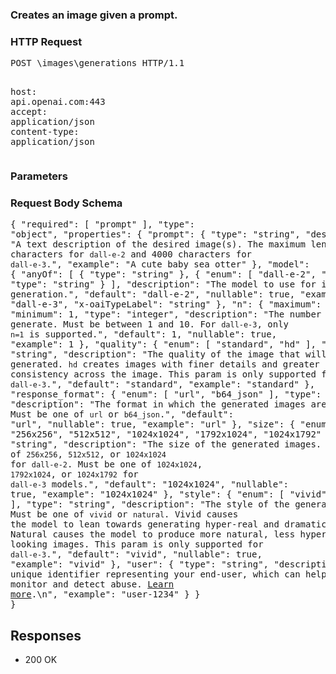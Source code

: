 <!DOCTYPE html><html><head><title>Creates an image given a prompt.</title><link rel="stylesheet" href="../OpenApi.css"/><meta charset="utf-8"/><meta name="viewport" content="width=device-width, initial-scale=1"/></head><body><article><section  class="requestOverview"><h1  class="requestSummary">Creates an image given a prompt.</h1><p  class="requestDescription"></p></section><section  class="http"><h3>HTTP Request</h3><pre  class="httpExample"><span  class="requestLine">POST</span> <span  class="httpTarget">\images\generations</span> <span  class="httpVersion">HTTP/1.1</span>
<span  class="headerLine">host</span>: <span  class="headerValue">api.openai.com:443</span>
<span  class="headerLine">accept</span>: <span  class="headerValue">application/json</span>
<span  class="headerLine">content-type</span>: <span  class="headerValue">application/json</span>
</pre></section><dl  class="parameters"><h3>Parameters</h3></dl><section  class="requestContent"><h3>Request Body Schema</h3><pre  class="schema">{
  "required": [
    "prompt"
  ],
  "type": "object",
  "properties": {
    "prompt": {
      "type": "string",
      "description": "A text description of the desired image(s). The maximum length is 1000 characters for `dall-e-2` and 4000 characters for `dall-e-3`.",
      "example": "A cute baby sea otter"
    },
    "model": {
      "anyOf": [
        {
          "type": "string"
        },
        {
          "enum": [
            "dall-e-2",
            "dall-e-3"
          ],
          "type": "string"
        }
      ],
      "description": "The model to use for image generation.",
      "default": "dall-e-2",
      "nullable": true,
      "example": "dall-e-3",
      "x-oaiTypeLabel": "string"
    },
    "n": {
      "maximum": 10,
      "minimum": 1,
      "type": "integer",
      "description": "The number of images to generate. Must be between 1 and 10. For `dall-e-3`, only `n=1` is supported.",
      "default": 1,
      "nullable": true,
      "example": 1
    },
    "quality": {
      "enum": [
        "standard",
        "hd"
      ],
      "type": "string",
      "description": "The quality of the image that will be generated. `hd` creates images with finer details and greater consistency across the image. This param is only supported for `dall-e-3`.",
      "default": "standard",
      "example": "standard"
    },
    "response_format": {
      "enum": [
        "url",
        "b64_json"
      ],
      "type": "string",
      "description": "The format in which the generated images are returned. Must be one of `url` or `b64_json`.",
      "default": "url",
      "nullable": true,
      "example": "url"
    },
    "size": {
      "enum": [
        "256x256",
        "512x512",
        "1024x1024",
        "1792x1024",
        "1024x1792"
      ],
      "type": "string",
      "description": "The size of the generated images. Must be one of `256x256`, `512x512`, or `1024x1024` for `dall-e-2`. Must be one of `1024x1024`, `1792x1024`, or `1024x1792` for `dall-e-3` models.",
      "default": "1024x1024",
      "nullable": true,
      "example": "1024x1024"
    },
    "style": {
      "enum": [
        "vivid",
        "natural"
      ],
      "type": "string",
      "description": "The style of the generated images. Must be one of `vivid` or `natural`. Vivid causes the model to lean towards generating hyper-real and dramatic images. Natural causes the model to produce more natural, less hyper-real looking images. This param is only supported for `dall-e-3`.",
      "default": "vivid",
      "nullable": true,
      "example": "vivid"
    },
    "user": {
      "type": "string",
      "description": "A unique identifier representing your end-user, which can help OpenAI to monitor and detect abuse. [Learn more](/docs/guides/safety-best-practices/end-user-ids).\n",
      "example": "user-1234"
    }
  }
}</pre></section><section  class="responses"><h2>Responses</h2><ul  class="responses"><li  class="response"><span  class="statusLine">200</span> <span  class="statusDescription">OK</span></li></ul></section></article></body></html>